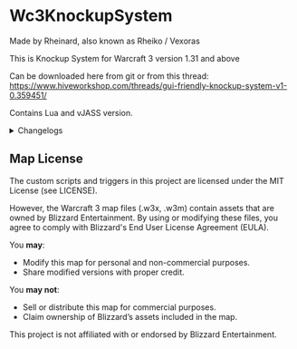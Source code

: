 # Wc3KnockupSystem
Made by Rheinard, also known as Rheiko / Vexoras

This is Knockup System for Warcraft 3 version 1.31 and above

Can be downloaded here from git or from this thread:
https://www.hiveworkshop.com/threads/gui-friendly-knockup-system-v1-0.359451/

Contains Lua and vJASS version.

<details>
<summary>Changelogs</summary>
The list of changes throughout each version:
- v1.0
  * First Public Release
</details>

## Map License

The custom scripts and triggers in this project are licensed under the MIT License (see LICENSE).

However, the Warcraft 3 map files (.w3x, .w3m) contain assets that are owned by Blizzard Entertainment.
By using or modifying these files, you agree to comply with Blizzard's End User License Agreement (EULA).

You **may**:
- Modify this map for personal and non-commercial purposes.
- Share modified versions with proper credit.

You **may not**:
- Sell or distribute this map for commercial purposes.
- Claim ownership of Blizzard’s assets included in the map.

This project is not affiliated with or endorsed by Blizzard Entertainment.
